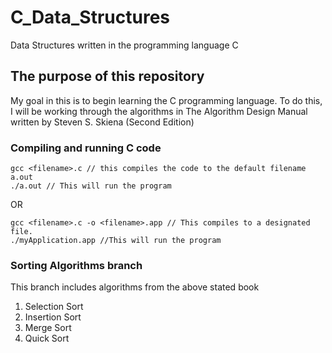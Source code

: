 # C_Data_Structures
Data Structures written in the programming language C

## The purpose of this repository
My goal in this is to begin learning the C programming language. To do this, I will be working through the algorithms in The Algorithm Design Manual written by Steven S. Skiena (Second Edition)


### Compiling and running C code
``` 
gcc <filename>.c // this compiles the code to the default filename a.out
./a.out // This will run the program
```
OR 
```
gcc <filename>.c -o <filename>.app // This compiles to a designated file.
./myApplication.app //This will run the program
```

### Sorting Algorithms branch
This branch includes algorithms from the above stated book
1. Selection Sort
2. Insertion Sort
3. Merge Sort
4. Quick Sort